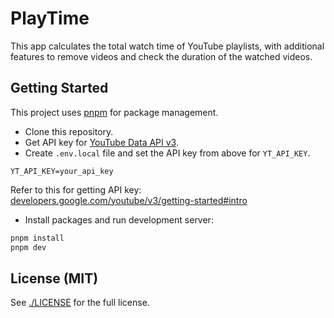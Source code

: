 # PlayTime

This app calculates the total watch time of YouTube playlists, with additional features to remove videos and check the duration of the watched videos.

## Getting Started

This project uses [pnpm](https://pnpm.io/) for package management.

- Clone this repository.
- Get API key for [YouTube Data API v3](https://console.cloud.google.com/marketplace/product/google/youtube.googleapis.com).
- Create `.env.local` file and set the API key from above for `YT_API_KEY`.

```
YT_API_KEY=your_api_key
```

Refer to this for getting API key: [developers.google.com/youtube/v3/getting-started#intro](https://developers.google.com/youtube/v3/getting-started#intro)

- Install packages and run development server:

```bash
pnpm install
pnpm dev
```

## License (MIT)

See [./LICENSE](./LICENSE) for the full license.
